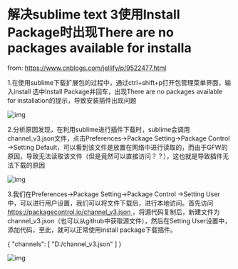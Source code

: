

# 解决sublime text 3使用Install Package时出现There are no packages available for installa

from: https://www.cnblogs.com/jellify/p/9522477.html

1.在使用sublime下载扩展包的过程中，通过ctrl+shift+p打开包管理菜单界面，输入install 选中Install Package并回车，出现There are no packages available for installation的提示，导致安装插件出现问题

 ![img](E:\JS\booknote\jpgBed\5-1825333686.png)

 

 

2.分析原因发现，在利用sublime进行插件下载时，sublime会调用channel_v3.json文件，点击Preferences->Package Setting->Package Control ->Setting Default，可以看到该文件是放置在网络中进行读取的，而由于GFW的原因，导致无法读取该文件（但是竟然可以直接访问？？），这也就是导致插件无法下载的原因

 ![img](E:\JS\booknote\jpgBed\57-290150804.png)

 

 

3.我们在Preferences->Package Setting->Package Control ->Setting User 中，可以进行用户设置，我们可以将文件下载后，进行本地访问。首先访问[https://packagecontrol.io/channel_v3.json ](https://packagecontrol.io/channel_v3.json)，将源代码复制后，新建文件为channel_v3.json（也可以从github中获取源文件），然后在Setting User设置中，添加代码，至此，就可以正常使用install package下载插件。

{        "channels": [        "D:/channel_v3.json"    ] }

 

 ![img](E:\JS\booknote\jpgBed\7-2070942516.png)